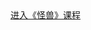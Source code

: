 <!DOCTYPE html>
<html>
<head>
  <meta charset='utf-8'>
  <title>happyec</title>
  <style type="text/css">
    a {
      
    }
  </style>
</head>
<body>
  <a href="1000cards">进入《怪兽》课程</a>
</body>
</html>

